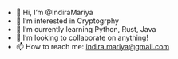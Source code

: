 - 👋 Hi, I’m @IndiraMariya
- 👀 I’m interested in Cryptogrphy
- 🌱 I’m currently learning Python, Rust, Java
- 💞️ I’m looking to collaborate on anything!
- 📫 How to reach me: indira.mariya@gmail.com

<!---
IndiraMariya/IndiraMariya is a ✨ special ✨ repository because its `README.md` (this file) appears on your GitHub profile.
You can click the Preview link to take a look at your changes.
--->
